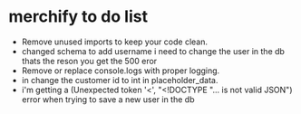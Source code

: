 # merchify to do list 
- Remove unused imports to keep your code clean.
- changed schema to add username i need to change the user in the db thats the reson you get the 500 eror
- Remove or replace console.logs with proper logging.
- in change the customer id to int in placeholder_data.
- i'm getting a (Unexpected token '<', "<!DOCTYPE "... is not valid JSON") error when trying to save a new user in the db
